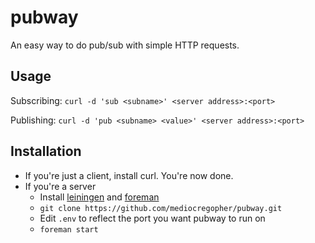 pubway
======

An easy way to do pub/sub with simple HTTP requests.

Usage
-----
Subscribing: `curl -d 'sub <subname>' <server address>:<port>`

Publishing: `curl -d 'pub <subname> <value>' <server address>:<port>`


Installation
------------
  
* If you're just a client, install curl. You're now done.
* If you're a server
  * Install [leiningen](https://github.com/technomancy/leiningen/) and [foreman](https://github.com/ddollar/foreman)
  * `git clone https://github.com/mediocregopher/pubway.git`
  * Edit `.env` to reflect the port you want pubway to run on
  * `foreman start`